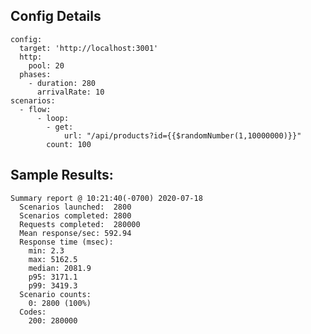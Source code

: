 
## Config Details

    config:
      target: 'http://localhost:3001'
      http:
        pool: 20
      phases:
        - duration: 280
          arrivalRate: 10
    scenarios:
      - flow:
          - loop:
            - get:
                url: "/api/products?id={{$randomNumber(1,10000000)}}"
            count: 100


## Sample Results:

    Summary report @ 10:21:40(-0700) 2020-07-18
      Scenarios launched:  2800
      Scenarios completed: 2800
      Requests completed:  280000
      Mean response/sec: 592.94
      Response time (msec):
        min: 2.3
        max: 5162.5
        median: 2081.9
        p95: 3171.1
        p99: 3419.3
      Scenario counts:
        0: 2800 (100%)
      Codes:
        200: 280000
